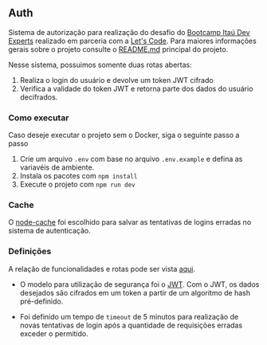 ## Auth

Sistema de autorização para realização do desafio do [Bootcamp Itaú Dev Experts](https://letscode.com.br/processos-seletivos/itau-bootcamp-dev) realizado em parceria com a [Let's Code](http://letscode.com.br/). Para maiores informações gerais sobre o projeto consulte o [README.md](../../README.md) principal do projeto.

Nesse sistema, possuimos somente duas rotas abertas:
1. Realiza o login do usuário e devolve um token JWT cifrado
2. Verifica a validade do token JWT e retorna parte dos dados do usuário decifrados.

### Como executar

Caso deseje executar o projeto sem o Docker, siga o seguinte passo a passo

1. Crie um arquivo `.env` com base no arquivo `.env.example` e defina as variavéis de ambiente.
2. Instala os pacotes com `npm install`
3. Execute o projeto com `npm run dev`

### Cache

O [node-cache](https://www.npmjs.com/package/node-cache) foi escolhido para salvar as tentativas de logins erradas no sistema de autenticação.

### Definições

A relação de funcionalidades e rotas pode ser vista [aqui](../../assets/ROTAS.md).

- O modelo para utilização de segurança foi o [JWT](https://jwt.io/). Com o JWT, os dados desejados são cifrados em um token a partir de um algoritmo de hash pré-definido.

- Foi definido um tempo de `timeout` de 5 minutos para realização de novas tentativas de login após a quantidade de requisições erradas exceder o permitido.